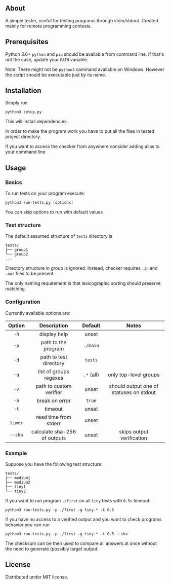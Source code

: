 ## About
A simple tester, useful for testing programs through stdin/stdout.
Created mainly for remote programming contests.

## Prerequisites
Python 3.6+ 
`python` and `pip` should be available from command line.
If that's not the case, update your `PATH` variable.

Note: There might not be `python3` command available on Windows.
However the script should be executable just by its name.

## Installation

Simply run 
```
python3 setup.py
```
This will install dependencies.

In order to make the program work you have to put all the files in tested project directory.

If you want to access the checker from anywhere consider adding alias to your command line

## Usage

### Basics
To run tests on your program execute:
```
python3 run-tests.py [options]
```
You can skip options to run with default values

### Test structure
The default assumed structure of `tests` directory is
```
tests/
├── group1
└── group2
...
```
Directory structure in group is ignored.
Instead, checker requires `.in` and `.out` files to be present.

The only naming requirement is that lexicographic sorting should preserve matching.

### Configuration
Currently available options are:

| Option  | Description                  | Default     | Notes |
|:--------:|:----------------------------:|:-----------:|:---:|
| `-h`     | display help                 | unset       | |
| `-p`     | path to the program          | `./main`    | |
| `-d`     | path to test directory       | `tests`     | | 
| `-g`     | list of groups regexes       | `.*` (all)  | only top-level groups|
| `-v`     | path to custom verifier      | unset       | should output one of statuses on stdout|
| `-b`     | break on error               | `true`      | |
| `-t`     | timeout                      | unset       | |
| `--timer`| read time from stderr        | unset       | |
| `--sha`  | calculate sha-256 of outputs | unset       | skips output verification |

### Example
Suppose you have the following test structure:
```
tests/
├── medium1
├── medium2
├── tiny1
└── tiny2
```
If you want to run program `./first` on all `tiny` tests with `0.5s` timeout:
```
python3 run-tests.py -p ./first -g tiny.* -t 0.5
```
If you have no access to a verified output and you want to check programs behavior
you can run
```
python3 run-tests.py -p ./first -g tiny.* -t 0.5 --sha
```
The checksum can be then used to compare all answers at once without the need to generate (possibly large) output.

## License
Distributed under MIT license.

